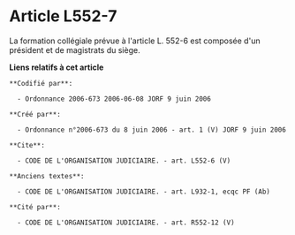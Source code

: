 # Article L552-7

La formation collégiale prévue à l'article L. 552-6 est composée d'un président et de magistrats du siège.

**Liens relatifs à cet article**

	**Codifié par**:

	  - Ordonnance 2006-673 2006-06-08 JORF 9 juin 2006

	**Créé par**:

	  - Ordonnance n°2006-673 du 8 juin 2006 - art. 1 (V) JORF 9 juin 2006

	**Cite**:

	  - CODE DE L'ORGANISATION JUDICIAIRE. - art. L552-6 (V)

	**Anciens textes**:

	  - CODE DE L'ORGANISATION JUDICIAIRE. - art. L932-1, ecqc PF (Ab)

	**Cité par**:

	  - CODE DE L'ORGANISATION JUDICIAIRE. - art. R552-12 (V)
